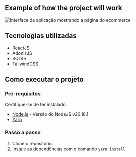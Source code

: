 ## Example of how the project will work

![Interface da aplicação mostrando a página do ecommerce](./example/demonstracao.gif)

## Tecnologias utilizadas

- ReactJS
- AdonisJS
- SQLite
- TailwindCSS

## Como executar o projeto

### Pré-requisitos  
Certifique-se de ter instalado:  
- [Node.js](https://nodejs.org) - Versão do NodeJS v20.18.1
- [Yarn](https://yarnpkg.com)  

### Passo a passo  
1. Clone o repositório.
2. Instale as dependências com o comando `yarn install`